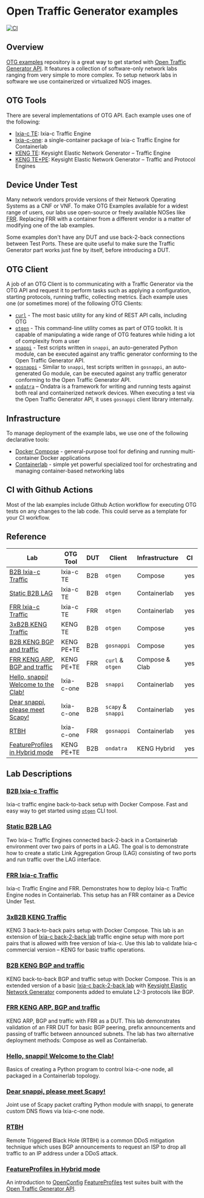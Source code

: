 # Open Traffic Generator examples

[![CI](https://github.com/open-traffic-generator/otg-examples/actions/workflows/ci.yml/badge.svg)](https://github.com/open-traffic-generator/otg-examples/actions/workflows/ci.yml)

## Overview

[OTG examples](https://github.com/open-traffic-generator/otg-examples) repository is a great way to get started with [Open Traffic Generator API](https://otg.dev). It features a collection of software-only network labs ranging from very simple to more complex. To setup network labs in software we use containerized or virtualized NOS images.

## OTG Tools

There are several implementations of OTG API. Each example uses one of the following:

* [Ixia-c TE](https://otg.dev/implementations/#ixia-c): Ixia-c Traffic Engine
* [Ixia-c-one](https://github.com/open-traffic-generator/ixia-c/blob/main/docs/deployments.md#deploy-ixia-c-one-using-containerlab): a single-container package of Ixia-c Traffic Engine for Containerlab
* [KENG TE](https://otg.dev/implementations/#keng): Keysight Elastic Network Generator – Traffic Engine
* [KENG TE+PE](https://otg.dev/implementations/#keng): Keysight Elastic Network Generator – Traffic and Protocol Engines

## Device Under Test

Many network vendors provide versions of their Network Operating Systems as a CNF or VNF. To make OTG Examples available for a widest range of users, our labs use open-source or freely available NOSes like [FRR](https://frrouting.org/). Replacing FRR with a container from a different vendor is a matter of modifying one of the lab examples.

Some examples don't have any DUT and use back-2-back connections between Test Ports. These are quite useful to make sure the Traffic Generator part works just fine by itself, before introducing a DUT.

## OTG Client

A job of an OTG Client is to communicating with a Traffic Generator via the OTG API and request it to perform tasks such as applying a configuration, starting protocols, running traffic, collecting metrics. Each example uses one (or sometimes more) of the following OTG Clients:

* [`curl`](https://otg.dev/clients/curl/) - The most basic utility for any kind of REST API calls, including OTG
* [`otgen`](https://otg.dev/clients/otgen/) - This command-line utility comes as part of OTG toolkit. It is capable of manipulating a wide range of OTG features while hiding a lot of complexity from a user
* [`snappi`](https://otg.dev/clients/snappi/) - Test scripts written in `snappi`, an auto-generated Python module, can be executed against any traffic generator conforming to the Open Traffic Generator API.
* [`gosnappi`](https://otg.dev/clients/gosnappi/) - Similar to `snappi`, test scripts written in `gosnappi`, an auto-generated Go module, can be executed against any traffic generator conforming to the Open Traffic Generator API.
* [`ondatra`](https://github.com/openconfig/ondatra) – Ondatra is a framework for writing and running tests against both real and containerized network devices. When executing a test via the Open Traffic Generator API, it uses `gosnappi` client library internally.

## Infrastructure

To manage deployment of the example labs, we use one of the following declarative tools:

* [Docker Compose](https://docs.docker.com/compose/) - general-purpose tool for defining and running multi-container Docker applications
* [Containerlab](https://containerlab.dev/) - simple yet powerful specialized tool for orchestrating and managing container-based networking labs

## CI with Github Actions

Most of the lab examples include Github Action workflow for executing OTG tests on any changes to the lab code. This could serve as a template for your CI workflow.

## Reference

| Lab                                                                                                                          | OTG Tool    | DUT  | Client             | Infrastructure | CI  |
| ---------------------------------------------------------------------------------------------------------------------------- | ----------- | ---- | ------------------ | -------------- | --- |
| [B2B Ixia-c Traffic](https://github.com/open-traffic-generator/otg-examples/blob/main/docker-compose/b2b)                    | Ixia-c TE   | B2B  | `otgen`            | Compose        | yes |
| [Static B2B LAG](https://github.com/open-traffic-generator/otg-examples/blob/main/clab/ixia-c-b2b-lag)                       | Ixia-c TE   | B2B  | `otgen`            | Containerlab   | yes |
| [FRR Ixia-c Traffic](https://github.com/open-traffic-generator/otg-examples/blob/main/clab/ixia-c-te-frr)                    | Ixia-c TE   | FRR  | `otgen`            | Containerlab   | yes |
| [3xB2B KENG Traffic](https://github.com/open-traffic-generator/otg-examples/blob/main/docker-compose/b2b-3pair)              | KENG TE     | B2B  | `otgen`            | Compose        | yes |
| [B2B KENG BGP and traffic](https://github.com/open-traffic-generator/otg-examples/blob/main/docker-compose/cpdp-b2b)         | KENG PE+TE  | B2B  | `gosnappi`         | Compose        | yes |
| [FRR KENG ARP, BGP and traffic](https://github.com/open-traffic-generator/otg-examples/blob/main/docker-compose/cpdp-frr)    | KENG PE+TE  | FRR  | `curl` & `otgen`   | Compose & Clab | yes |
| [Hello, snappi! Welcome to the Clab!](https://github.com/open-traffic-generator/otg-examples/blob/main/clab/ixia-c-b2b)      | Ixia-c-one  | B2B  | `snappi`           | Containerlab   | yes |
| [Dear snappi, please meet Scapy!](https://github.com/open-traffic-generator/otg-examples/blob/main/clab/ixia-c-b2b/SCAPY.md) | Ixia-c-one  | B2B  | `scapy` & `snappi` | Containerlab   | yes |
| [RTBH](https://github.com/open-traffic-generator/otg-examples/blob/main/clab/rtbh)                                           | Ixia-c-one  | FRR  | `gosnappi`         | Containerlab   | yes |
| [FeatureProfiles in Hybrid mode](https://github.com/open-traffic-generator/otg-examples/blob/main/hybrid/fp-b2b)             | KENG PE+TE  | B2B  | `ondatra`          | KENG Hybrid    | yes |


## Lab Descriptions

### [B2B Ixia-c Traffic](docker-compose/b2b)

Ixia-c traffic engine back-to-back setup with Docker Compose. Fast and easy way to get started using [`otgen`](https://github.com/open-traffic-generator/otgen) CLI tool.

### [Static B2B LAG](clab/ixia-c-b2b-lag)

Two Ixia-c Traffic Engines connected back-2-back in a Containerlab environment over two pairs of ports in a LAG. The goal is to demonstrate how to create a static Link Aggregation Group (LAG) consisting of two ports and run traffic over the LAG interface.

### [FRR Ixia-c Traffic](clab/ixia-c-te-frr)

Ixia-c Traffic Engine and FRR. Demonstrates how to deploy Ixia-c Traffic Engine nodes in Containerlab. This setup has an FRR container as a Device Under Test.

### [3xB2B KENG Traffic](docker-compose/b2b-3pair)

KENG 3 back-to-back pairs setup with Docker Compose. This lab is an extension of [Ixia-c back-2-back lab](docker-compose/b2b/README.md) traffic engine setup with more port pairs that is allowed with free version of Ixia-c. Use this lab to validate Ixia-c commercial version – KENG for basic traffic operations.

### [B2B KENG BGP and traffic](docker-compose/cpdp-b2b)

KENG back-to-back BGP and traffic setup with Docker Compose. This is an extended version of a basic [Ixia-c back-2-back lab](docker-compose/b2b/README.md) with [Keysight Elastic Network Generator](https://www.keysight.com/us/en/products/network-test/protocol-load-test/keysight-elastic-network-generator.html) components added to emulate L2-3 protocols like BGP.

### [FRR KENG ARP, BGP and traffic](docker-compose/cpdp-frr)

KENG ARP, BGP and traffic with FRR as a DUT. This lab demonstrates validation of an FRR DUT for basic BGP peering, prefix announcements and passing of traffic between announced subnets. The lab has two alternative deployment methods: Compose as well as Containerlab.

### [Hello, snappi! Welcome to the Clab!](clab/ixia-c-b2b)

Basics of creating a Python program to control Ixia-c-one node, all packaged in a Containerlab topology.

### [Dear snappi, please meet Scapy!](clab/ixia-c-b2b/SCAPY.md)

Joint use of Scapy packet crafting Python module with snappi, to generate custom DNS flows via Ixia-c-one node.

### [RTBH](clab/rtbh)

Remote Triggered Black Hole (RTBH) is a common DDoS mitigation technique which uses BGP announcements to request an ISP to drop all traffic to an IP address under a DDoS attack.

### [FeatureProfiles in Hybrid mode](hybrid/fp-b2b)

An introduction to [OpenConfig](https://openconfig.net/) [FeatureProfiles](https://github.com/openconfig/featureprofiles) test suites built with the [Open Traffic Generator API](https://otg.dev).
